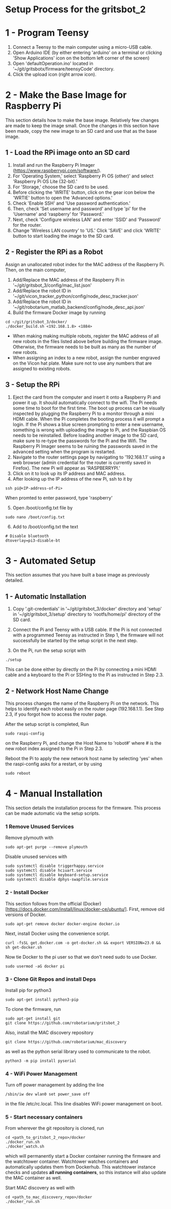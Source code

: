 # Setup Process for the gritsbot\_2

# 1 - Program Teensy
1. Connect a Teensy to the main computer using a micro-USB cable. 
2. Open Arduino IDE (by either entering 'arduino' on a terminal or clicking 'Show Applications' icon on the bottom left corner of the screen)
3. Open 'defaultOperation.ino' located in '~/git/gritsbotx/firmware/teensyCode' directory.
4. Click the upload icon (right arrow icon).

# 2 - Make the Base Image for Raspberry Pi

This section details how to make the base image.  Relatively few changes are made to keep the image small.  Once the changes in this section have been made, copy the new image to an SD card and use that as the base image.

## 1 - Load the RPi image onto an SD card
1. Install and run the Raspberry Pi Imager (https://www.raspberrypi.com/software/).
2. For 'Operating System,' select 'Raspberry Pi OS (other)' and select 'Raspberry Pi OS Lite (32-bit).'
3. For 'Storage,' choose the SD card to be used.
4. Before clicking the 'WRITE' button, click on the gear icon below the 'WRTIE' button to open the 'Advanced options.'
5. Check 'Enable SSH' and 'Use password authentication.'
6. Then, check 'Set username and password' and type 'pi' for the 'Username' and 'raspberry' for 'Password.'
7. Next, check 'Configure wireless LAN' and enter 'SSID' and 'Password' for the router.
8. Change 'Wireless LAN country' to 'US.' Click 'SAVE' and click 'WRITE' button to start loading the image to the SD card.

## 2 - Register the RPi as a Robot
Assign an unallocated robot index for the MAC address of the Raspberry Pi. Then, on the main computer,
1. Add/Replace the MAC address of the Raspberry Pi in '~/git/gritsbot_3/config/mac_list.json'
2. Add/Replace the robot ID in '~/git/vicon_tracker_python/config/node_desc_tracker.json'
3. Add/Replace the robot ID in '~/git/robotarium_matlab_backend/config/node_desc_api.json'
4. Build the firmware Docker image by running
```
cd ~/git/gritsbot_3/docker/
./docker_build.sh <192.168.1.8> <1884>
```
- When making making multiple robots, register the MAC address of all new robots in the files listed above before building the firmware image. Otherwise, the firmware needs to be built as many as the number of new robots.
- When assigning an index to a new robot,  assign the number engraved on the Vicon hat plate. Make sure not to use any numbers that are assigned to existing robots.

## 3 - Setup the RPi
1. Eject the card from the computer and insert it onto a Raspberry Pi and power it up.
It should automatically connect to the wifi. The Pi needs some time to boot for the first time. The boot up process can be visually inspected by plugging the Raspberry Pi to a monitor through a mini HDMI cable. When the Pi completes the booting process it will prompt a login. If the Pi shows a blue screen prompting to enter a new username, something is wrong with uploading the image to Pi, and the Raspbian OS needs to be reinstalled. Before loading another image to the SD card, make sure to re-type the passwords for the Pi and the Wifi. The Raspberry Pi Imager seems to be ruining the passwords saved in the advanced setting when the program is restarted.
2. Navigate to the router settings page by navigating to '192.168.1.1' using a web browser (admin credential for the router is currently saved in Firefox). The new Pi will appear as 'RASPBERRYPI.' 
3. Click on it to look up its IP address and MAC address. 
4. After looking up the IP address of the new Pi, ssh to it by
```
ssh pi@<IP-address-of-Pi>
```
When promted to enter password, type 'raspberry'

5. Open /boot/config.txt file by

```
sudo nano /boot/config.txt
```

6. Add to /boot/config.txt the text

```
# Disable bluetooth
dtoverlay=pi3-disable-bt
```

# 3 - Automated Setup

This section assumes that you have built a base image as previously detailed.

## 1 - Automatic Installation

1. Copy '.git-credentials' in '\~/git/gritsbot_3/docker' directory and 'setup' in '\~/git/gritsbot_3/setup' directory to 'rootfs/home/pi' directory of the SD card.

2. Connect the Pi and Teensy with a USB cable. If the Pi is not connected with a programmed Teensy as instructed in Step 1, the firmware will not successfully be started by the setup script in the next step.

3. On the Pi, run the setup script with

```
./setup
```

This can be done either by directly on the Pi by connecting a mini HDMI cable and a keyboard to the Pi or SSHing to the Pi as instructed in Step 2.3.

## 2 - Network Host Name Change
This process changes the name of the Raspberry Pi on the network. This helps to identify each robot easily on the router page (192.168.1.1). See Step 2.3, if you forgot how to access the router page.

After the setup script is completed,
Run
```
sudo raspi-config
```
on the Raspberry Pi, and change the Host Name to 'robot#' where # is the new robot index assigned to the Pi in Step 2.3.

Reboot the Pi to apply the new network host name by selecting 'yes' when the raspi-config asks for a restart, or by using
```
sudo reboot
```

# 4 - Manual Installation

This section details the installation process for the firmware.  This process can be made automatic via the setup scripts.

### 1 Remove Unused Services

Remove plymouth with 

```
sudo apt-get purge --remove plymouth
```

Disable unused services with 

```
sudo systemctl disable triggerhappy.service
sudo systemctl disable hciuart.service
sudo systemctl disable keyboard-setup.service
sudo systemctl disable dphys-swapfile.service
```

### 2 - Install Docker

This section follows from the official (Docker)[https://docs.docker.com/install/linux/docker-ce/ubuntu/].  First, remove old versions of Docker.

```
sudo apt-get remove docker docker-engine docker.io
```

Next, install Docker using the convenience script.

```
curl -fsSL get.docker.com -o get-docker.sh && export VERSION=23.0 && sh get-docker.sh
```

Now tie Docker to the pi user so that we don't need sudo to use Docker.

```
sudo usermod -aG docker pi
```

### 3 - Clone Git Repos and install Deps

Install pip for python3

```
sudo apt-get install python3-pip
```

To clone the firmware, run
```
sudo apt-get install git
git clone https://github.com/robotarium/gritsbot_2
```

Also, install the MAC discovery repository
```
git clone https://github.com/robotarium/mac_discovery
```

as well as the python serial library used to communicate to the robot.

```
python3 -m pip install pyserial
```

### 4 - WiFi Power Management

Turn off power management by adding the line
```
/sbin/iw dev wlan0 set power_save off
```

in the file /etc/rc.local.  This line disables WiFi power management on boot.

### 5 - Start necessary containers

From wherever the git repository is cloned, run 
```
cd <path_to_gritsbot_2_repo>/docker
./docker_run.sh
./docker_watch.sh
```
which will permanently start a Docker container running the firmware and the watchtower container.  Watchtower watches containers and automatically updates them from Dockerhub.  This watchtower instance
checks and updates **all running containers**, so this instance will also update the MAC container as well.

Start MAC discovery as well with
```
cd <path_to_mac_discovery_repo>/docker
./docker_run.sh
```
